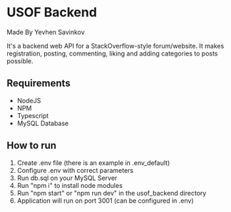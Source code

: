 # USOF Backend

Made By Yevhen Savinkov

It's a backend web API for a StackOverflow-style forum/website.
It makes registration, posting, commenting, liking and adding categories to posts possible.

## Requirements
- NodeJS
- NPM
- Typescript
- MySQL Database
  
## How to run
1. Create .env file (there is an example in .env_default)
2. Configure .env with correct parameters
3. Run db.sql on your MySQL Server
4. Run "npm i" to install node modules
5. Run "npm start" or "npm run dev" in the usof_backend directory
6. Application will run on port 3001 (can be configured in .env)

